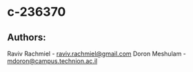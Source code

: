 # c-236370
## 	Authors: 
Raviv Rachmiel - raviv.rachmiel@gmail.com
Doron Meshulam - mdoron@campus.technion.ac.il
